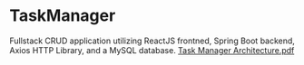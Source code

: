 # TaskManager
Fullstack CRUD application utilizing ReactJS frontned, Spring Boot backend, Axios HTTP Library, and a MySQL database. 
[Task Manager Architecture.pdf](https://github.com/EthanJolles/TaskManager/files/8524476/Task.Manager.Architecture.pdf)

